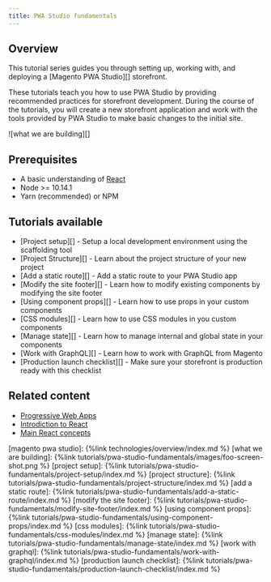 ```yaml
---
title: PWA Studio fundamentals
---
```


## Overview

This tutorial series guides you through setting up, working with, and deploying a [Magento PWA Studio][] storefront.

These tutorials teach you how to use PWA Studio by providing recommended practices for storefront development.
During the course of the tutorials, you will create a new storefront application and work with the tools provided by PWA Studio to make basic changes to the initial site.

![what we are building][]

## Prerequisites

-   A basic understanding of [React][]
-   Node >= 10.14.1
-   Yarn (recommended) or NPM

## Tutorials available

-   [Project setup][] - Setup a local development environment using the scaffolding tool
-   [Project Structure][] - Learn about the project structure of your new project
-   [Add a static route][] - Add a static route to your PWA Studio app
-   [Modify the site footer][] - Learn how to modify existing components by modifying the site footer
-   [Using component props][] - Learn how to use props in your custom components
-   [CSS modules][] - Learn how to use CSS modules in you custom components
-   [Manage state][] - Learn how to manage internal and global state in your components
-   [Work with GraphQL][] - Learn how to work with GraphQL from Magento
-   [Production launch checklist][] - Make sure your storefront is production ready with this checklist

## Related content

-   [Progressive Web Apps](https://developers.google.com/web/progressive-web-apps)
-   [Introdiction to React](https://reactjs.org/tutorial/tutorial.html)
-   [Main React concepts](https://reactjs.org/docs/hello-world.html)

[magento pwa studio]: {%link technologies/overview/index.md %}
[what we are building]: {%link tutorials/pwa-studio-fundamentals/images/foo-screen-shot.png %}
[project setup]: {%link tutorials/pwa-studio-fundamentals/project-setup/index.md %}
[project structure]: {%link tutorials/pwa-studio-fundamentals/project-structure/index.md %}
[add a static route]: {%link tutorials/pwa-studio-fundamentals/add-a-static-route/index.md %}
[modify the site footer]: {%link tutorials/pwa-studio-fundamentals/modify-site-footer/index.md %}
[using component props]: {%link tutorials/pwa-studio-fundamentals/using-component-props/index.md %}
[css modules]: {%link tutorials/pwa-studio-fundamentals/css-modules/index.md %}
[manage state]: {%link tutorials/pwa-studio-fundamentals/manage-state/index.md %}
[work with graphql]: {%link tutorials/pwa-studio-fundamentals/work-with-graphql/index.md %}
[production launch checklist]: {%link tutorials/pwa-studio-fundamentals/production-launch-checklist/index.md %}

[react]: https://reactjs.org/
